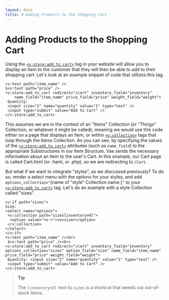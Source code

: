 ```yaml
---
layout: docs
title: # Adding Products to the Shopping Cart
---
```


# Adding Products to the Shopping Cart

Using the [`<v:store:add_to_cart>`](#v_store_add_to_cart) tag in your
website will allow you to display an item to the customer that they will
then be able to add to their shopping cart. Let's look at an example
snippet of code that utilizes this tag.

    <v:text path="item_name" />
    $<v:text path="price" />
    <v:store:add_to_cart redirect="/cart" inventory_field="inventory" 
        name_field="item_name" price_field="price" weight_field="weight">
     Quantity:
     <input size="2" name="quantity" value="1" type="text" />
     <input type="submit" value="Add to Cart" />
    </v:store:add_to_cart>

This assumes we are in the context of an "Items" Collection (or "Things"
Collection, or whatever it might be called), meaning we would use this
code either on a page that displays an Item, or within
[`<v:collection>`](#v_collection) tags that loop through the Items
Collection. As you can see, by specifying the values of the
[`<v:store:add_to_cart>`](#) attributes (such as `name_field`) to the
appropriate Substructures in our Item Structure, Vae sends the necessary
information about an Item to the user's Cart. In this example, our Cart
page is called Cart.html (or .haml, or .php), so we are redirecting to
`/Cart`.

But what if we want to integrate "styles", as we discussed previously?
To do so, render a select menu with the options for your styles, and add
`options_collection="`\[name of "style" Collection name.\]`"` to your
[`<v:store:add_to_cart>`](#v_store_add_to_cart) tag. Let's do an example
with a style Collection called "sizes".

    <v:if path="sizes">
    Size:    
    <select name="options">
     <v:collection path="sizes[inventory>0]">
      <option value="<v->"><v=size></option>
     </v:collection>
    </select>
    </v:if>
    <v:text path="item_name" /><br>
     $<v:text path="price" /><br>
    <v:store:add_to_cart redirect="/cart" inventory_field="inventory" options_collection="sizes" option_field="size" name_field="item_name" price_field="price" weight_field="weight">
     Quantity: <input size="2" name="quantity" value="1" type="text" />
     <input type="submit" value="Add to Cart" />
    </v:store:add_to_cart>

> **Tip**
>
> The `[inventory>0]` next to `sizes` is a shortcut that weeds out
> out-of-stock Items.
